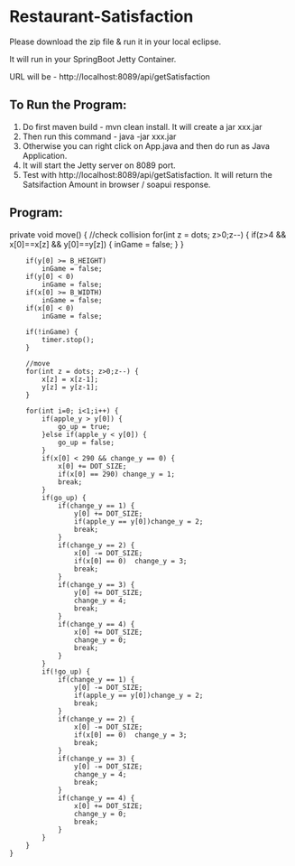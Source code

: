 # Restaurant-Satisfaction

Please download the zip file & run it in your local eclipse.

It will run in your SpringBoot Jetty Container.

URL will be - http://localhost:8089/api/getSatisfaction

To Run the Program:
--------------------
1. Do first maven build - mvn clean install. It will create a jar xxx.jar
2. Then run this command - java -jar xxx.jar
3. Otherwise you can right click on App.java and then do run as Java Application.
4. It will start the Jetty server on 8089 port.
5. Test with http://localhost:8089/api/getSatisfaction. It will return the Satsifaction Amount in browser / soapui response.

Program:
--------------------
private void move() {
		//check collision
		for(int z = dots; z>0;z--) {
			if(z>4 && x[0]==x[z] && y[0]==y[z]) {
				inGame = false;
			}
		}
		
		if(y[0] >= B_HEIGHT)
			inGame = false;
		if(y[0] < 0)
			inGame = false;
		if(x[0] >= B_WIDTH)
			inGame = false;
		if(x[0] < 0)
			inGame = false;
		
		if(!inGame) {
			timer.stop();
		}
		
		//move
		for(int z = dots; z>0;z--) {
			x[z] = x[z-1];
			y[z] = y[z-1];
		}
		
		for(int i=0; i<1;i++) {
			if(apple_y > y[0]) {
				go_up = true;
			}else if(apple_y < y[0]) {
				go_up = false;
			}
			if(x[0] < 290 && change_y == 0) {
				x[0] += DOT_SIZE;
				if(x[0] == 290) change_y = 1;
				break;
			}
			if(go_up) {
				if(change_y == 1) {
					y[0] += DOT_SIZE;
					if(apple_y == y[0])change_y = 2;
					break;
				}
				if(change_y == 2) {
					x[0] -= DOT_SIZE;
					if(x[0] == 0)  change_y = 3;
					break;
				}
				if(change_y == 3) {
					y[0] += DOT_SIZE;
					change_y = 4;
					break;
				}
				if(change_y == 4) {
					x[0] += DOT_SIZE;
					change_y = 0;
					break;
				}
			}
			if(!go_up) {
				if(change_y == 1) {
					y[0] -= DOT_SIZE;
					if(apple_y == y[0])change_y = 2;
					break;
				}
				if(change_y == 2) {
					x[0] -= DOT_SIZE;
					if(x[0] == 0)  change_y = 3;
					break;
				}
				if(change_y == 3) {
					y[0] -= DOT_SIZE;
					change_y = 4;
					break;
				}
				if(change_y == 4) {
					x[0] += DOT_SIZE;
					change_y = 0;
					break;
				}
			}
		}
	}

